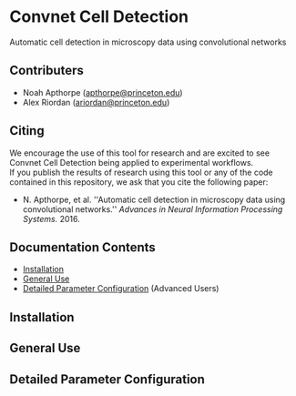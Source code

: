 # Convnet Cell Detection
Automatic cell detection in microscopy data using convolutional networks

## Contributers
- Noah Apthorpe (apthorpe@princeton.edu)
- Alex Riordan (ariordan@princeton.edu)

## Citing
We encourage the use of this tool for research and are excited to see Convnet Cell Detection being applied to experimental workflows.  
If you publish the results of research using this tool or any of the code contained in this repository, we ask that you cite the following
paper:
-  N. Apthorpe, et al. ''Automatic cell detection in microscopy data using convolutional networks.'' *Advances in Neural Information Processing Systems.* 2016. 

## Documentation Contents
- [Installation](#installation)
- [General Use](#general-use)
- [Detailed Parameter Configuration](#detailed-parameter-configuration) (Advanced Users)

## Installation

## General Use

## Detailed Parameter Configuration
